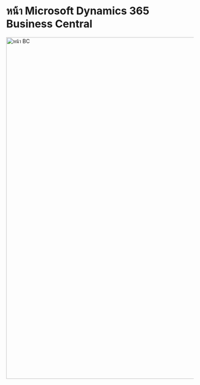 # หน้า Microsoft Dynamics 365 Business Central
<img width="920" alt="หน้า BC" src="https://github.com/kasipat456/FINALQC/assets/110089340/ebb5f2ec-efaf-41c7-a1df-3792542540d3">
